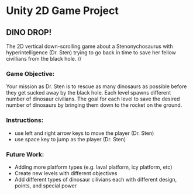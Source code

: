 # Unity 2D Game Project 
## DINO DROP! 

The 2D vertical down-scrolling game about a Stenonychosaurus with hyperintelligence (Dr. Sten) trying to go back in time to save her fellow civillians from the black hole. //

### Game Objective: 
Your mission as Dr. Sten is to rescue as many dinosaurs as possible before they get sucked away by the black hole. Each level spawns different number of dinosaur civilians. 
The goal for each level to save the desired number of dinosaurs by bringing them down to the rocket on the ground. 

### Instructions:
- use left and right arrow keys to move the player (Dr. Sten)
- use space key to jump as the player (Dr. Sten)

### Future Work: 
- Adding more platform types (e.g. laval platform, icy platform, etc)
- Create new levels with different objectives
- Add different types of dinosaur cilivians each with different design, points, and special power

